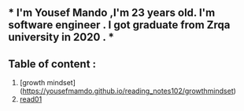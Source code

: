 ## * I'm Yousef Mando ,I'm 23 years old. I'm software engineer . I got graduate from Zrqa university in 2020 . *

## Table of content :
1. [growth mindset] (https://yousefmamdo.github.io/reading_notes102/growthmindset)
2. [read01](https://yousefmamdo.github.io/reading_notes102/read01)